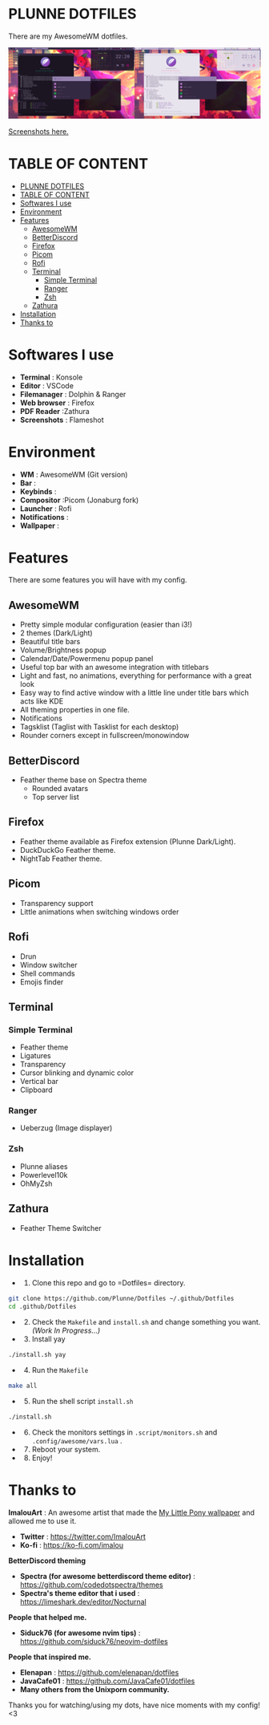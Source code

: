 # PLUNNE DOTFILES

There are my AwesomeWM dotfiles.

![](https://raw.githubusercontent.com/Plunne/Dotfiles/screenshots/DotsDualPreview.png)

[Screenshots here.](https://github.com/Plunne/Dotfiles/tree/screenshots)

# TABLE OF CONTENT
- [PLUNNE DOTFILES](#plunne-dotfiles)
- [TABLE OF CONTENT](#table-of-content)
- [Softwares I use](#softwares-i-use)
- [Environment](#environment)
- [Features](#features)
	- [AwesomeWM](#awesomewm)
	- [BetterDiscord](#betterdiscord)
	- [Firefox](#firefox)
	- [Picom](#picom)
	- [Rofi](#rofi)
	- [Terminal](#terminal)
		- [Simple Terminal](#simple-terminal)
		- [Ranger](#ranger)
		- [Zsh](#zsh)
	- [Zathura](#zathura)
- [Installation](#installation)
- [Thanks to](#thanks-to)

# Softwares I use

- **Terminal** : Konsole
- **Editor** : VSCode
- **Filemanager** : Dolphin & Ranger
- **Web browser** : Firefox
- **PDF Reader** :Zathura
- **Screenshots** : Flameshot

# Environment

- **WM** : AwesomeWM (Git version)
- **Bar** :
- **Keybinds** :
- **Compositor** :Picom (Jonaburg fork)
- **Launcher** : Rofi
- **Notifications** :
- **Wallpaper** :

# Features

There are some features you will have with my config.

## AwesomeWM

- Pretty simple modular configuration (easier than i3!)
- 2 themes (Dark/Light)
- Beautiful title bars
- Volume/Brightness popup
- Calendar/Date/Powermenu popup panel
- Useful top bar with an awesome integration with titlebars
- Light and fast, no animations, everything for performance with a great look
- Easy way to find active window with a little line under title bars which acts like KDE
- All theming properties in one file.
- Notifications
- Tagsklist (Taglist with Tasklist for each desktop)
- Rounder corners except in fullscreen/monowindow

## BetterDiscord

- Feather theme base on Spectra theme
    - Rounded avatars
    - Top server list

## Firefox

- Feather theme available as Firefox extension (Plunne Dark/Light).
- DuckDuckGo Feather theme.
- NightTab Feather theme.

## Picom

- Transparency support
- Little animations when switching windows order

## Rofi

- Drun
- Window switcher
- Shell commands
- Emojis finder

## Terminal

### Simple Terminal

- Feather theme
- Ligatures
- Transparency
- Cursor blinking and dynamic color
- Vertical bar
- Clipboard

### Ranger

- Ueberzug (Image displayer)

### Zsh

- Plunne aliases
- Powerlevel10k
- OhMyZsh

## Zathura

- Feather Theme Switcher
  
# Installation

- 1. Clone this repo and go to =Dotfiles= directory.
```sh
git clone https://github.com/Plunne/Dotfiles ~/.github/Dotfiles
cd .github/Dotfiles
```

- 2. Check the `Makefile` and `install.sh` and change something you want. *(Work In Progress...)* 

- 3. Install yay
```sh
./install.sh yay
```

- 4. Run the `Makefile`
```sh
make all
```

- 5. Run the shell script `install.sh`
```sh
./install.sh
```

- 6. Check the monitors settings in `.script/monitors.sh` and `.config/awesome/vars.lua` .

- 7. Reboot your system.

- 8. Enjoy!

# Thanks to

**ImalouArt** : An awesome artist that made the [My Little Pony wallpaper](https://twitter.com/ImalouArt/status/1470128516410847232) and allowed me to use it.
- **Twitter** : https://twitter.com/ImalouArt
- **Ko-fi** : https://ko-fi.com/imalou

**BetterDiscord theming**
- **Spectra (for awesome betterdiscord theme editor)** : https://github.com/codedotspectra/themes
- **Spectra's theme editor that i used** : https://limeshark.dev/editor/Nocturnal

**People that helped me.**
- **Siduck76 (for awesome nvim tips)** : https://github.com/siduck76/neovim-dotfiles

**People that inspired me.**
- **Elenapan** : https://github.com/elenapan/dotfiles
- **JavaCafe01** : https://github.com/JavaCafe01/dotfiles
- **Many others from the Unixporn community.**

Thanks you for watching/using my dots, have nice moments with my config! <3